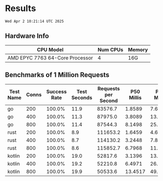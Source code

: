 # Results
`Wed Apr 2 10:21:14 UTC 2025`
## Hardware Info
| CPU Model | Num CPUs | Memory |
| --------- | -------- | ------ |
| AMD EPYC 7763 64-Core Processor | 4 | 16G |

## Benchmarks of 1 Million Requests
| Test Name | Conns | Success Rate | Test Seconds | Requests per Second | P50 Millis | P99 Millis | P99.9 Millis | API Memory MB | API CPU Time | API Threads |
| --------- | ----- | ------------ | ------------ | ------------------- | ---------- | ---------- | ------------ | ------------- | ------------ | ----------- |
| go | 200 | 100.0% | 11.9 | 83576.7 | 1.8589 | 7.6388 | 10.4658 | 17.4 | 00:00:27 | 11 |
| go | 400 | 100.0% | 11.3 | 87975.0 | 3.8089 | 13.8551 | 19.9106 | 24.0 | 00:00:26 | 12 |
| go | 800 | 100.0% | 11.4 | 87544.3 | 8.1498 | 25.1229 | 38.1345 | 37.0 | 00:00:27 | 12 |
| rust | 200 | 100.0% | 8.9 | 111653.2 | 1.6459 | 4.6295 | 6.2416 | 9.3 | 00:00:17 | 5 |
| rust | 400 | 100.0% | 8.7 | 114130.2 | 3.2448 | 7.8718 | 10.4952 | 13.9 | 00:00:17 | 5 |
| rust | 800 | 100.0% | 8.6 | 115852.7 | 6.7968 | 11.6274 | 17.2014 | 23.4 | 00:00:17 | 5 |
| kotlin | 200 | 100.0% | 19.0 | 52817.6 | 3.1396 | 13.5393 | 33.9241 | 333.5 | 00:00:57 | 155 |
| kotlin | 400 | 100.0% | 19.2 | 52210.8 | 6.4971 | 26.2055 | 69.2166 | 407.4 | 00:00:57 | 155 |
| kotlin | 800 | 100.0% | 19.9 | 50533.6 | 13.4517 | 49.6462 | 135.4540 | 490.1 | 00:00:59 | 155 |
